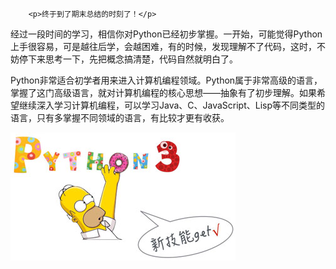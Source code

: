 ﻿
        <p>终于到了期末总结的时刻了！</p>
<p>经过一段时间的学习，相信你对Python已经初步掌握。一开始，可能觉得Python上手很容易，可是越往后学，会越困难，有的时候，发现理解不了代码，这时，不妨停下来思考一下，先把概念搞清楚，代码自然就明白了。</p>
<p>Python非常适合初学者用来进入计算机编程领域。Python属于非常高级的语言，掌握了这门高级语言，就对计算机编程的核心思想——抽象有了初步理解。如果希望继续深入学习计算机编程，可以学习Java、C、JavaScript、Lisp等不同类型的语言，只有多掌握不同领域的语言，有比较才更有收获。</p>
<p><img src="../files/attachments/00143234174608362774500ff524269afbdf543d88525d0000/l.jpg" alt="Python3-新技能get"></p>

    